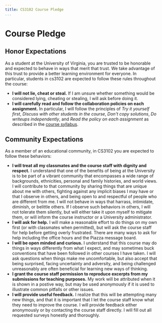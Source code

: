 ```yaml
---
title: CS3102 Course Pledge
...
```


# Course Pledge

## Honor Expectations

As a student at the University of Virginia, you are trusted to be honorable and expected to behave in ways that merit that trust. We take advantage of this trust to provide a better learning environment for everyone. In particular, students in cs3102 are expected to follow these rules throughout the course:

- **I will not lie, cheat or steal.** If I am unsure whether something would be considered lying, cheating or stealing, I will ask before doing it.
- **I will carefully read and follow the collaboration policies on each assignment.** In particular, I will follow the principles of *Try it yourself first*, *Discuss with other students in the course*, *Don't copy solutions*, *Do writeups independently*, and *Read the policy on each assignment* as described in the [course syllabus](/syllabus.html).


## Community Expectations

As a member of an educational community, in CS3102 you are expected to follow these behaviors:

- **I will treat all my classmates and the course staff with dignity and respect.** I understand that one of the benefits of being at the University is to be part of a vibrant community that encompasses a wide range of backgrounds, ethnicities, personal and family histories, and world views. I will contribute to that community by sharing things that are unique about me with others, fighting against any implicit biases I may have or that I observe in others, and being open to and respectful of people who are different from me. I will not behave in ways that harrass, intimidate, diminish, or belittle others. If I observe such behaviors in others, I will not tolerate them silently, but will either take it upon myself to mitigate them, or will inform the course instructor or a University administrator.
- **I will ask for help.** I will make a reasonable effort to do things on my own first (or with classmates when permitted), but will ask the course staff for help before getting overly frustrated. There are many ways to ask for help including the office hours and the Piazza message board.
- **I will be open minded and curious.** I understand that this course may do things in ways differently from what I expect, and may sometimes buck conventions that have been followed in other courses I have taken. I will ask questions when things make me uncomfortable, but also accept that being surprised, facing uncertainty and adversity, and being challenged unreasonably are often beneficial for learning new ways of thinking.
- **I grant the course staff permission to reproduce excerpts from my submissions for teaching purposes.** My work will be attributed when it is shown in a postive way, but may be used anonymously if it is used to illustrate common pitfalls or other issues.
- **I will provide useful feedback.** I realize that this will be attempting many new things, and that it is important that I let the course staff know what they need to improve the course. I will provide feedback either anonymously or by contacting the course staff directly. I will fill out all requested surveys honestly and thoroughly.


